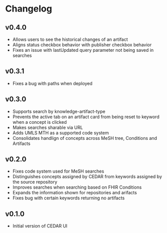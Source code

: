 # Changelog

## v0.4.0

* Allows users to see the historical changes of an artifact
* Aligns status checkbox behavior with publisher checkbox behavior
* Fixes an issue with lastUpdated query parameter not being saved in searches

## v0.3.1

* Fixes a bug with paths when deployed

## v0.3.0

* Supports search by knowledge-artifact-type
* Prevents the active tab on an artifact card from being reset to keyword when a concept is clicked
* Makes searches sharable via URL
* Adds UMLS MTH as a supported code system
* Consolidates handlign of concepts across MeSH tree, Conditions and Artifacts

## v0.2.0

* Fixes code system used for MeSH searches
* Distinguishes concepts assigned by CEDAR from keywords assigned by the source repository
* Improves searches when searching based on FHIR Conditions
* Expands the information shown for repositories and arifacts
* Fixes bug with certain keywords returning no artifacts

## v0.1.0

* Initial version of CEDAR UI
